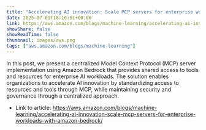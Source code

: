 ```yaml
---
title: "Accelerating AI innovation: Scale MCP servers for enterprise workloads with Amazon Bedrock"
date: 2025-07-01T18:16:51+00:00
link: https://aws.amazon.com/blogs/machine-learning/accelerating-ai-innovation-scale-mcp-servers-for-enterprise-workloads-with-amazon-bedrock/
showShare: false
showReadTime: false
thumbnail: images/aws.png
tags: ["aws.amazon.com/blogs/machine-learning"]
---
```

In this post, we present a centralized Model Context Protocol (MCP) server implementation using Amazon Bedrock that provides shared access to tools and resources for enterprise AI workloads. The solution enables organizations to accelerate AI innovation by standardizing access to resources and tools through MCP, while maintaining security and governance through a centralized approach.

- Link to article: https://aws.amazon.com/blogs/machine-learning/accelerating-ai-innovation-scale-mcp-servers-for-enterprise-workloads-with-amazon-bedrock/